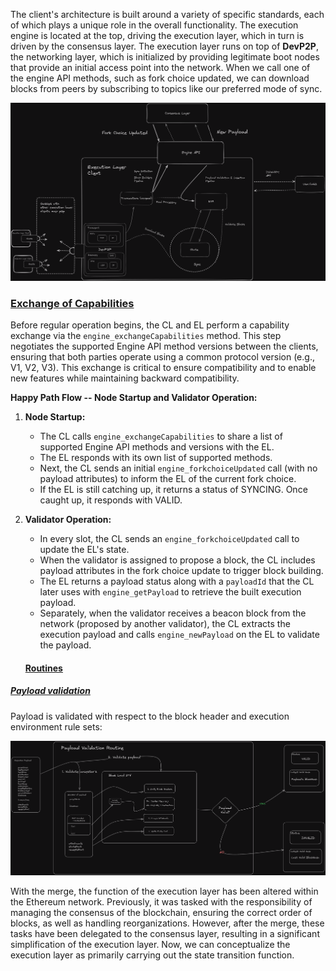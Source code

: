 The client's architecture is built around a variety of specific standards, each of which plays a unique role in the overall functionality. The execution engine is located at the top, driving the execution layer, which in turn is driven by the consensus layer. The execution layer runs on top of **DevP2P**, the networking layer, which is initialized by providing legitimate boot nodes that provide an initial access point into the network. When we call one of the engine API methods, such as fork choice updated, we can download blocks from peers by subscribing to topics like our preferred mode of sync.


![alt text](image.png)


### [Exchange of Capabilities](https://epf.wiki/#/wiki/EL/el-architecture?id=exchange-of-capabilities)

Before regular operation begins, the CL and EL perform a capability exchange via the `engine_exchangeCapabilities` method. This step negotiates the supported Engine API method versions between the clients, ensuring that both parties operate using a common protocol version (e.g., V1, V2, V3). This exchange is critical to ensure compatibility and to enable new features while maintaining backward compatibility.

**Happy Path Flow -- Node Startup and Validator Operation:**

1.  **Node Startup:**

    -   The CL calls `engine_exchangeCapabilities` to share a list of supported Engine API methods and versions with the EL.
    -   The EL responds with its own list of supported methods.
    -   Next, the CL sends an initial `engine_forkchoiceUpdated` call (with no payload attributes) to inform the EL of the current fork choice.
    -   If the EL is still catching up, it returns a status of SYNCING. Once caught up, it responds with VALID.
2.  **Validator Operation:**

    -   In every slot, the CL sends an `engine_forkchoiceUpdated` call to update the EL's state.
    -   When the validator is assigned to propose a block, the CL includes payload attributes in the fork choice update to trigger block building.
    -   The EL returns a payload status along with a `payloadId` that the CL later uses with `engine_getPayload` to retrieve the built execution payload.
    -   Separately, when the validator receives a beacon block from the network (proposed by another validator), the CL extracts the execution payload and calls `engine_newPayload` on the EL to validate the payload.


    #### [Routines](https://epf.wiki/#/wiki/EL/el-architecture?id=routines)

##### [Payload validation](https://epf.wiki/#/wiki/EL/el-architecture?id=payload-validation)

Payload is validated with respect to the block header and execution environment rule sets:

![alt text](image-1.png)

With the merge, the function of the execution layer has been altered within the Ethereum network. Previously, it was tasked with the responsibility of managing the consensus of the blockchain, ensuring the correct order of blocks, as well as handling reorganizations. However, after the merge, these tasks have been delegated to the consensus layer, resulting in a significant simplification of the execution layer. Now, we can conceptualize the execution layer as primarily carrying out the state transition function.